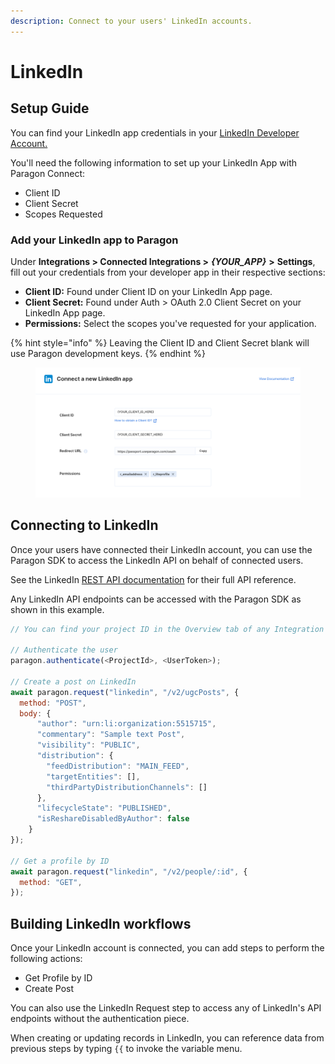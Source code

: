 ```yaml
---
description: Connect to your users' LinkedIn accounts.
---
```


# LinkedIn

## Setup Guide

You can find your LinkedIn app credentials in your [LinkedIn Developer Account.](https://learn.microsoft.com/en-us/linkedin/consumer/integrations/self-serve/share-on-linkedin?context=linkedin%2Fconsumer%2Fcontext)

You'll need the following information to set up your LinkedIn App with Paragon Connect:

* Client ID
* Client Secret
* Scopes Requested

### Add your LinkedIn app to Paragon

Under **Integrations > Connected Integrations >** _**{YOUR\_APP}**_ **>** **Settings**, fill out your credentials from your developer app in their respective sections:

* **Client ID:** Found under Client ID on your LinkedIn App page.
* **Client Secret:** Found under Auth > OAuth 2.0 Client Secret on your LinkedIn App page.
* **Permissions:** Select the scopes you've requested for your application.

{% hint style="info" %}
Leaving the Client ID and Client Secret blank will use Paragon development keys.
{% endhint %}

<figure><img src="../../.gitbook/assets/Connecting your LinkedIn app to Paragon Connect.png" alt="Connecting your LinkedIn app to Paragon Connect"><figcaption></figcaption></figure>

## Connecting to LinkedIn

Once your users have connected their LinkedIn account, you can use the Paragon SDK to access the LinkedIn API on behalf of connected users.

See the LinkedIn [REST API documentation](https://learn.microsoft.com/en-us/linkedin/consumer/integrations/self-serve/share-on-linkedin?context=linkedin%2Fconsumer%2Fcontext) for their full API reference.

Any LinkedIn API endpoints can be accessed with the Paragon SDK as shown in this example.

```javascript
// You can find your project ID in the Overview tab of any Integration

// Authenticate the user
paragon.authenticate(<ProjectId>, <UserToken>);
            
// Create a post on LinkedIn
await paragon.request("linkedin", "/v2/ugcPosts", {
  method: "POST",
  body: {
      "author": "urn:li:organization:5515715",
      "commentary": "Sample text Post",
      "visibility": "PUBLIC",
      "distribution": {
        "feedDistribution": "MAIN_FEED",
        "targetEntities": [],
        "thirdPartyDistributionChannels": []
      },
      "lifecycleState": "PUBLISHED",
      "isReshareDisabledByAuthor": false
    }
});

// Get a profile by ID
await paragon.request("linkedin", "/v2/people/:id", {
  method: "GET",
});  
```

## Building LinkedIn workflows

Once your LinkedIn account is connected, you can add steps to perform the following actions:

* Get Profile by ID
* Create Post

You can also use the LinkedIn Request step to access any of LinkedIn's API endpoints without the authentication piece.

When creating or updating records in LinkedIn, you can reference data from previous steps by typing `{{` to invoke the variable menu.
